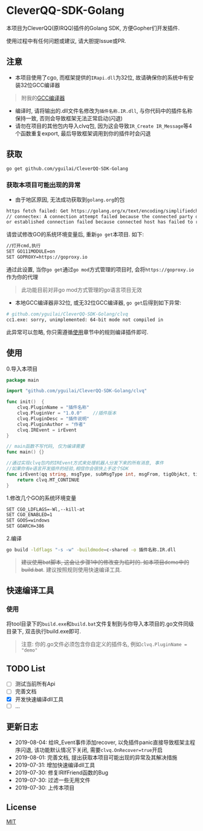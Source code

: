 # CleverQQ-SDK-Golang
本项目为CleverQQ(原IRQQ)插件的Golang SDK, 方便Gopher们开发插件. 

使用过程中有任何问题或建议, 请大胆提Issue或PR.

## 注意
* 本项目使用了cgo, 而框架提供的`IRapi.dll`为32位, 故请确保你的系统中有安装32位GCC编译器
> 附我的[GCC编译器](https://www.lanzous.com/i58etri?_blank)
* 编译时, 请将输出的.dll文件名修改为`插件名称.IR.dll`, 与你代码中的插件名称保持一致, 否则会导致框架无法正常启动(闪退)
* 请勿在项目的其他包内导入clvq包, 因为这会导致`IR_Create IR_Message`等4个函数重复export, 最后导致框架调用到你的插件时会闪退

## 获取
```bash
go get github.com/yguilai/CleverQQ-SDK-Golang
```

### 获取本项目可能出现的异常
* 由于地区原因, 无法成功获取到`golang.org`的包
```bash
https fetch failed: Get https://golang.org/x/text/encoding/simplifiedchinese?go-get=1: dial tcp 216.239.37.1:443: 
// connectex: A connection attempt failed because the connected party did not properly respond after a period of time,
or established connection failed because connected host has failed to respond.
```

请尝试修改GO的系统环境变量后, 重新`go get`本项目. 如下:
```bash
//打开cmd,执行
SET GO111MODULE=on
SET GOPROXY=https://goproxy.io
```
通过此设置, 当你`go get`通过`go mod`方式管理的项目时, 会将`https://goproxy.io`作为你的代理
> 此功能目前对非go mod方式管理的go语言项目无效

* 本地GCC编译器非32位, 或无32位GCC编译器, `go get`后得到如下异常: 
```bash
# github.com/yguilai/CleverQQ-SDK-Golang/clvq
cc1.exe: sorry, unimplemented: 64-bit mode not compiled in
```
此异常可以忽略, 你只需遵循[使用](#使用)章节中的规则编译插件即可.

## 使用
0.导入本项目
```go
package main

import "github.com/yguilai/CleverQQ-SDK-Golang/clvq"

func init()  {
    clvq.PluginName = "插件名称"
    clvq.PluginVer = "1.0.0"    //插件版本
    clvq.PluginDesc = "插件说明"
    clvq.PluginAuthor = "作者"
    clvq.IREvent = irEvent
}

// main函数不写代码, 仅为编译需要
func main() {}

//通过实现clvq包内的IREvent方式来处理机器人分发下来的所有消息, 事件
//如果你有e语言开发插件的经验,相信你会很快上手这个SDK
func irEvent(qq string, msgType, subMsgType int, msgFrom, tigObjAct, tigObjPas, msg, msgNum, msgId, rawMsg, json string, ptrNext int) int {
	return clvq.MT_CONTINUE
}
```

1.修改几个GO的系统环境变量
```bash
SET CGO_LDFLAGS=-Wl,--kill-at
SET CGO_ENABLED=1
SET GOOS=windows
SET GOARCH=386
```

2.编译
```bash
go build -ldflags "-s -w" -buildmode=c-shared -o 插件名称.IR.dll
```
> ~~建议使用bat脚本, 这会让步骤1中的修改变为临时的. 如本项目demo中的build.bat~~.
> 建议按照规则使用快速编译工具.

## 快速编译工具
### 使用

将tool目录下的`build.exe`和`build.bat`文件复制到与你导入本项目的.go文件同级目录下, 双击执行build.exe即可. 

> 注意: 你的.go文件必须包含你自定义的插件名, 例如`clvq.PluginName = "demo"`


## TODO List

* [ ] 测试当前所有Api
* [ ] 完善文档
* [x] 开发快速编译dll工具
* [ ] ...

## 更新日志
* 2019-08-04: 给IR_Event事件添加recover, 以免插件panic直接导致框架主程序闪退, 该功能默认情况下关闭, 需要`clvq.OnRecover=true`开启
* 2019-08-01: 完善文档, 提出获取本项目可能出现的异常及其解决措施
* 2019-07-31: 增加快速编译dll工具
* 2019-07-30: 修复IRIfFriend函数的Bug
* 2019-07-30: 过滤一些无用文件
* 2019-07-30: 上传本项目

## License

[MIT](https://github.com/yguilai/CleverQQ-SDK-Golang/blob/master/LICENSE)